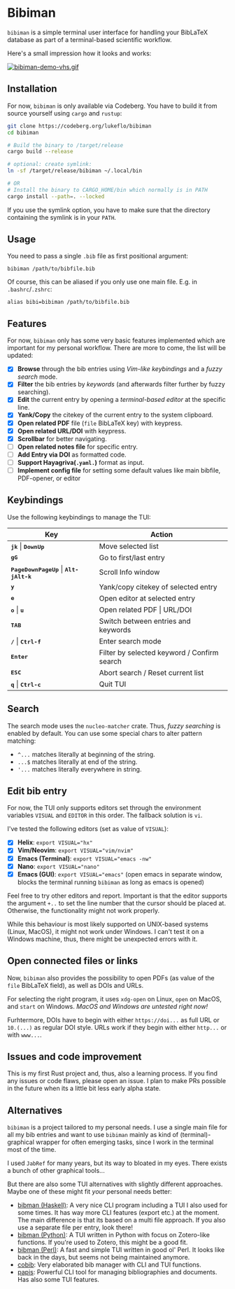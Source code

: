 # Bibiman

`bibiman` is a simple terminal user interface for handling your BibLaTeX
database as part of a terminal-based scientific workflow.

Here's a small impression how it looks and works:

[![bibiman-demo-vhs.gif](https://i.postimg.cc/mgkRzm4T/bibiman-demo-vhs.gif)](https://postimg.cc/crpPPM6z)

## Installation

For now, `bibiman` is only available via Codeberg. You have to build it from
source yourself using `cargo` and `rustup`:

```bash
git clone https://codeberg.org/lukeflo/bibiman
cd bibiman

# Build the binary to /target/release
cargo build --release

# optional: create symlink:
ln -sf /target/release/bibiman ~/.local/bin

# OR
# Install the binary to CARGO_HOME/bin which normally is in PATH
cargo install --path=. --locked

```

If you use the symlink option, you have to make sure that the directory
containing the symlink is in your `PATH`.

## Usage

You need to pass a single `.bib` file as first positional argument:

`bibiman /path/to/bibfile.bib`

Of course, this can be aliased if you only use one main file. E.g. in
`.bashrc`/`.zshrc`:

`alias bibi=bibiman /path/to/bibfile.bib`

## Features

For now, `bibiman` only has some very basic features implemented which are
important for my personal workflow. There are more to come, the list will be
updated:

- [x] **Browse** through the bib entries using _Vim-like keybindings_ and a
      _fuzzy search_ mode.
- [x] **Filter** the bib entries by _keywords_ (and afterwards filter further by
      fuzzy searching).
- [x] **Edit** the current entry by opening a _terminal-based editor_ at the
      specific line.
- [x] **Yank/Copy** the citekey of the current entry to the system clipboard.
- [x] **Open related PDF** file (`file` BibLaTeX key) with keypress.
- [x] **Open related URL/DOI** with keypress.
- [x] **Scrollbar** for better navigating.
- [ ] **Open related notes file** for specific entry.
- [ ] **Add Entry via DOI** as formatted code.
- [ ] **Support Hayagriva(`.yaml.`)** format as input.
- [ ] **Implement config file** for setting some default values like main
      bibfile, PDF-opener, or editor

## Keybindings

Use the following keybindings to manage the TUI:

| Key                                                                              | Action                                      |
| -------------------------------------------------------------------------------- | ------------------------------------------- |
| **<kbd>j</kbd><kbd>k</kbd>** \| **<kbd>Down</kbd><kbd>Up</kbd>**                 | Move selected list                          |
| **<kbd>g</kbd><kbd>G</kbd>**                                                     | Go to first/last entry                      |
| **<kbd>PageDown</kbd><kbd>PageUp</kbd>** \| **<kbd>Alt-j</kbd><kbd>Alt-k</kbd>** | Scroll Info window                          |
| **<kbd>y</kbd>**                                                                 | Yank/copy citekey of selected entry         |
| **<kbd>e</kbd>**                                                                 | Open editor at selected entry               |
| **<kbd>o</kbd>** \| **<kbd>u</kbd>**                                             | Open related PDF \| URL/DOI                 |
| **<kbd>TAB</kbd>**                                                               | Switch between entries and keywords         |
| **<kbd>/</kbd>** \| **<kbd>Ctrl-f</kbd>**                                        | Enter search mode                           |
| **<kbd>Enter</kbd>**                                                             | Filter by selected keyword / Confirm search |
| **<kbd>ESC</kbd>**                                                               | Abort search / Reset current list           |
| **<kbd>q</kbd>** \| **<kbd>Ctrl-c</kbd>**                                        | Quit TUI                                    |

## Search

The search mode uses the `nucleo-matcher` crate. Thus, _fuzzy searching_ is
enabled by default. You can use some special chars to alter pattern matching:

- `^...` matches literally at beginning of the string.
- `...$` matches literally at end of the string.
- `'...` matches literally everywhere in string.

## Edit bib entry

For now, the TUI only supports editors set through the environment variables
`VISUAL` and `EDITOR` in this order. The fallback solution is `vi`.

I've tested the following editors (set as value of `VISUAL`):

- [x] **Helix**: `export VISUAL="hx"`
- [x] **Vim/Neovim**: `export VISUAL="vim/nvim"`
- [x] **Emacs (Terminal)**: `export VISUAL="emacs -nw"`
- [x] **Nano**: `export VISUAL="nano"`
- [x] **Emacs (GUI)**: `export VISUAL="emacs"` (open emacs in separate window,
      blocks the terminal running `bibiman` as long as emacs is opened)

Feel free to try other editors and report. Important is that the editor supports
the argument `+..` to set the line number that the cursor should be placed at.
Otherwise, the functionality might not work properly.

While this behaviour is most likely supported on UNIX-based systems (Linux,
MacOS), it might not work under Windows. I can't test it on a Windows machine,
thus, there might be unexpected errors with it.

## Open connected files or links

Now, `bibiman` also provides the possibility to open PDFs (as value of the
`file` BibLaTeX field), as well as DOIs and URLs.

For selecting the right program, it uses `xdg-open` on Linux, `open` on MacOS,
and `start` on Windows. _MacOS and Windows are untested right now!_

Furhtermore, DOIs have to begin with either `https://doi...` as full URL or
`10.(...)` as regular DOI style. URLs work if they begin with either `http...`
or with `www...`.

## Issues and code improvement

This is my first Rust project and, thus, also a learning process. If you find
any issues or code flaws, please open an issue. I plan to make PRs possible in
the future when its a little bit less early alpha state.

## Alternatives

`bibiman` is a project tailored to my personal needs. I use a single main file
for all my bib entries and want to use `bibiman` mainly as kind of
(terminal)-graphical wrapper for often emerging tasks, since I work in the
terminal most of the time.

I used `JabRef` for many years, but its way to bloated in my eyes. There exists
a bunch of other graphical tools...

But there are also some TUI alternatives with slightly different approaches.
Maybe one of these might fit _your_ personal needs better:

- [bibman (Haskell)](https://codeberg.org/KMIJPH/bibman): A very nice CLI
  program including a TUI I also used for some times. It has way more CLI
  features (export etc.) at the moment. The main difference is that its based on
  a multi file approach. If you also use a separate file per entry, look there!
- [bibman (Python)](https://github.com/ductri/bibman): A TUI written in Python
  with focus on Zotero-like functions. If you're used to Zotero, this might be a
  good fit.
- [bibman (Perl)](https://github.com/maciejjan/bibman): A fast and simple TUI
  written in good ol' Perl. It looks like back in the days, but seems not being
  maintained anymore.
- [cobib](https://github.com/mrossinek/cobib): Very elaborated bib manager with
  CLI and TUI functions.
- [papis](https://github.com/papis/papis): Powerful CLI tool for managing
  bibliographies and documents. Has also some TUI features.
